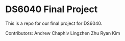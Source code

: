 # DS6040 Final Project
This is a repo for our final project for DS6040. 

Contributors: 
Andrew Chaphiv
Lingzhen Zhu
Ryan Kim
